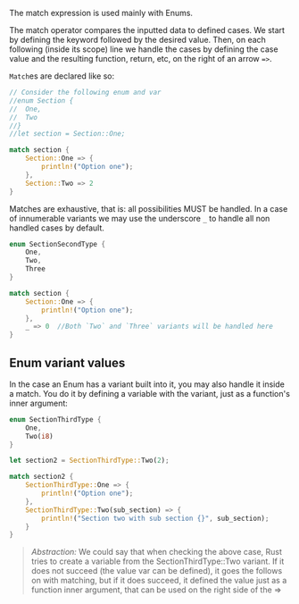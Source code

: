 The match expression is used mainly with Enums. 

The match operator compares the inputted data to defined cases. We start by defining the keyword followed by the desired value. Then, on each following (inside its scope) line we handle the cases by defining the case value and the resulting function, return, etc, on the right of an arrow ``=>``.

``Match``es are declared like so:
```rust 
// Consider the following enum and var
//enum Section {
//	One,
//	Two
//}
//let section = Section::One;

match section {
	Section::One => {
		println!("Option one");
	},
	Section::Two => 2
}
```

Matches are exhaustive, that is: all possibilities MUST be handled. 
In a case of innumerable variants we may use the underscore ``_`` to handle all non handled cases by default.

```rust
enum SectionSecondType {
	One,
	Two,
	Three
}

match section {
	Section::One => {
		println!("Option one");
	},
	_ => 0  //Both `Two` and `Three` variants will be handled here
}
```

## Enum variant values
In the case an Enum has a variant built into it, you may also handle it inside a match. You do it by defining a variable with the variant, just as a function's inner argument:
```rust
enum SectionThirdType {
	One,
	Two(i8)
}

let section2 = SectionThirdType::Two(2);

match section2 {
	SectionThirdType::One => {
		println!("Option one");
	},
	SectionThirdType::Two(sub_section) => {
		println!("Section two with sub section {}", sub_section);
	}
}
```

> _Abstraction:_ We could say that when checking the above case, Rust tries to create a variable from the SectionThirdType::Two variant. If it does not succeed (the value var can be defined), it goes the follows on with matching, but if it does succeed, it defined the value just as a function inner argument, that can be used on the right side of the =>

